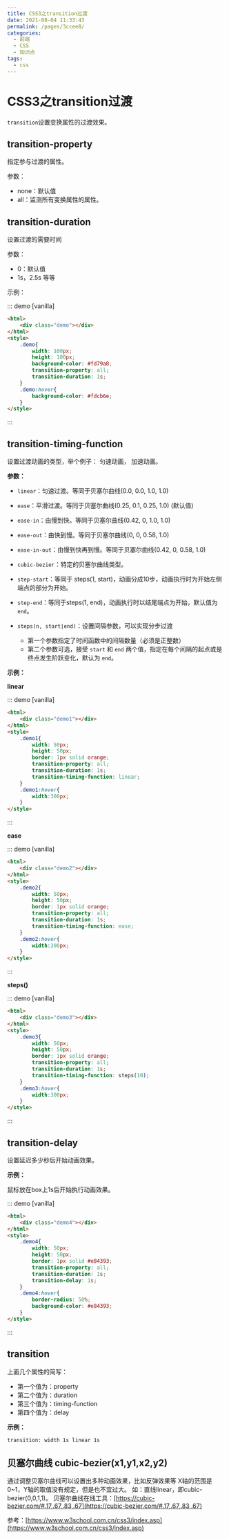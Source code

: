 ```yaml
---
title: CSS3之transition过渡
date: 2021-08-04 11:33:43
permalink: /pages/3ccee8/
categories:
  - 前端
  - CSS
  - 知识点
tags:
  - css
---
```

# CSS3之transition过渡

`transition`设置变换属性的过渡效果。

## transition-property

指定参与过渡的属性。

参数：

* none：默认值
* all：监测所有变换属性的属性。

<!-- more -->

## transition-duration

设置过渡的需要时间

参数：

* 0：默认值
* 1s，2.5s 等等  

示例：

::: demo [vanilla]

```html
<html>
    <div class="demo"></div>
</html>
<style>
    .demo{
        width: 100px;
        height: 100px;
        background-color: #fd79a8;
        transition-property: all;
        transition-duration: 1s;
    }
    .demo:hover{
        background-color: #fdcb6e;
    }
</style>
```

:::

## transition-timing-function

设置过渡动画的类型，举个例子： 匀速动画， 加速动画。

**参数：**

* `linear`：匀速过渡。等同于贝塞尔曲线(0.0, 0.0, 1.0, 1.0)

* `ease`：平滑过渡。等同于贝塞尔曲线(0.25, 0.1, 0.25, 1.0) (默认值)

* `ease-in`：由慢到快。等同于贝塞尔曲线(0.42, 0, 1.0, 1.0)
* `ease-out`：由快到慢。等同于贝塞尔曲线(0, 0, 0.58, 1.0)
* `ease-in-out`：由慢到快再到慢。等同于贝塞尔曲线(0.42, 0, 0.58, 1.0)
* `cubic-bezier`：特定的贝塞尔曲线类型。
* `step-start`：等同于 steps(1, start)，动画分成10步，动画执行时为开始左侧端点的部分为开始。
* `step-end`：等同于steps(1, end)，动画执行时以结尾端点为开始，默认值为 `end`。
* `steps(n, start|end)`：设置间隔参数，可以实现分步过渡
  * 第一个参数指定了时间函数中的间隔数量（必须是正整数）
  * 第二个参数可选，接受 `start` 和 `end` 两个值，指定在每个间隔的起点或是终点发生阶跃变化，默认为 `end`。

**示例：**

**linear**

::: demo [vanilla]

```html
<html>
    <div class="demo1"></div>
</html>
<style>
    .demo1{
        width: 50px;
        height: 50px;
        border: 1px solid orange;
        transition-property: all;
        transition-duration: 1s;
        transition-timing-function: linear;
    }
    .demo1:hover{
        width:300px;
    }
</style>
```

:::

**ease**

::: demo [vanilla]

```html
<html>
    <div class="demo2"></div>
</html>
<style>
    .demo2{
        width: 50px;
        height: 50px;
        border: 1px solid orange;
        transition-property: all;
        transition-duration: 1s;
        transition-timing-function: ease;
    }
    .demo2:hover{
        width:300px;
    }
</style>
```

:::

**steps()**

::: demo [vanilla]

```html
<html>
    <div class="demo3"></div>
</html>
<style>
    .demo3{
        width: 50px;
        height: 50px;
        border: 1px solid orange;
        transition-property: all;
        transition-duration: 1s;
        transition-timing-function: steps(10);
    }
    .demo3:hover{
        width:300px;
    }
</style>
```

:::

## transition-delay

设置延迟多少秒后开始动画效果。

**示例：**

鼠标放在box上1s后开始执行动画效果。

::: demo [vanilla]

```html
<html>
    <div class="demo4"></div>
</html>
<style>
    .demo4{
        width: 50px;
        height: 50px;
        border: 1px solid #e84393;
        transition-property: all;
        transition-duration: 1s;
        transition-delay: 1s;
    }
    .demo4:hover{
        border-radius: 50%;
        background-color: #e84393;
    }
</style>
```

:::

## transition

上面几个属性的简写：

* 第一个值为：property
* 第二个值为：duration
* 第三个值为：timing-function
* 第四个值为：delay

**示例：**

`transition: width 1s linear 1s`


## 贝塞尔曲线 cubic-bezier(x1,y1,x2,y2)
通过调整贝塞尔曲线可以设置出多种动画效果，比如反弹效果等
X轴的范围是0~1，Y轴的取值没有规定，但是也不宜过大。
如：直线linear，即cubic-bezier(0,0,1,1)。
贝塞尔曲线在线工具：[https://cubic-bezier.com/#.17,.67,.83,.67](https://cubic-bezier.com/#.17,.67,.83,.67)

参考：[https://www.w3school.com.cn/css3/index.asp](https://www.w3school.com.cn/css3/index.asp)

